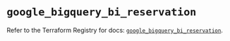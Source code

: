# `google_bigquery_bi_reservation`

Refer to the Terraform Registry for docs: [`google_bigquery_bi_reservation`](https://registry.terraform.io/providers/hashicorp/google-beta/6.41.0/docs/resources/google_bigquery_bi_reservation).
